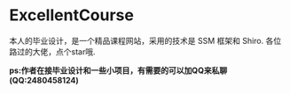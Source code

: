 # ExcellentCourse
本人的毕业设计，是一个精品课程网站，采用的技术是 SSM 框架和 Shiro.
各位路过的大佬，点个star哦.
  
  **ps:作者在接毕业设计和一些小项目，有需要的可以加QQ来私聊(QQ:2480458124)**
